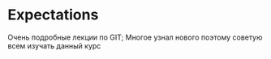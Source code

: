 # Expectations
Очень подробные лекции по GIT; 
Многое узнал нового поэтому советую всем изучать данный курс
